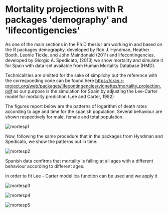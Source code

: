# Mortality projections with R packages 'demography' and 'lifecontigencies'

As one of the main sections in the Ph.D thesis I am working in and based on the R packages demography, developed by Rob J. Hyndman, Heather Booth, Leonie Tickle, and John Maindonald (2011)  and lifecontingencies, developed by Giorgio A. Spedicato, (2013) we show mortality and simulate it for Spain with 
data-set available from Human Mortality Database (HMD).

Technicalities are omitted for the sake of simplicity but the reference with the corresponding code can be found here 
https://cran.r-project.org/web/packages/lifecontingencies/vignettes/mortality_projection.pdf
as our purpose is the simulation for Spain by adjusting the Lee-Carter model for mortality prediction (Lee and Carter, 1992)

The figures report below are the patterns of logarithm of death rates according to age and time for the spanish population.
Several behaviour are shown respectively for male, female and total population.

![mortesp1](https://user-images.githubusercontent.com/45860181/52142482-0d624680-2659-11e9-993d-fb51fe0e343f.png)

Now, following the same procedure that in the packages from Hyndman and Spedicato, we show the patterns but in time:

![mortesp2](https://user-images.githubusercontent.com/45860181/52142831-1869a680-265a-11e9-8bf1-62849230b635.png)

Spanish data confirms that mortality is falling at all ages with a different behaviour according to different ages.

In order to fit Lee - Carter model lca function can be used and we apply it 

![mortesp3](https://user-images.githubusercontent.com/45860181/52143349-82368000-265b-11e9-8cf6-66d883d6ab87.png)

![mortesp4](https://user-images.githubusercontent.com/45860181/52143504-f40ec980-265b-11e9-970f-9d526a78e84a.png)

![mortesp5](https://user-images.githubusercontent.com/45860181/52143766-9dee5600-265c-11e9-9d95-3d91c0d4f6aa.png)
